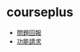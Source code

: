 # courseplus

* [問題回報](https://github.com/courseplus/courseplus/issues/new?title=[問題回報])
* [功能請求](https://github.com/courseplus/courseplus/issues/new?title=[功能請求])

